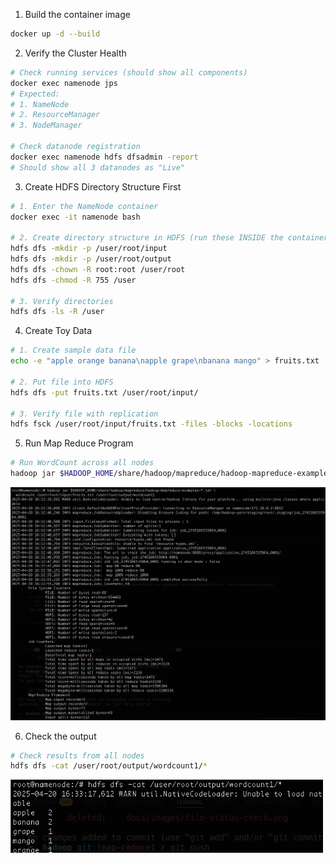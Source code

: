 1. Build the container image
```bash
docker up -d --build
```

2. Verify the Cluster Health
```bash
# Check running services (should show all components)
docker exec namenode jps
# Expected:
# 1. NameNode
# 2. ResourceManager
# 3. NodeManager

# Check datanode registration
docker exec namenode hdfs dfsadmin -report
# Should show all 3 datanodes as "Live"
```

3.  Create HDFS Directory Structure First
```bash
# 1. Enter the NameNode container
docker exec -it namenode bash

# 2. Create directory structure in HDFS (run these INSIDE the container)
hdfs dfs -mkdir -p /user/root/input
hdfs dfs -mkdir -p /user/root/output
hdfs dfs -chown -R root:root /user/root
hdfs dfs -chmod -R 755 /user

# 3. Verify directories
hdfs dfs -ls -R /user
```

4. Create Toy Data
```bash
# 1. Create sample data file
echo -e "apple orange banana\napple grape\nbanana mango" > fruits.txt

# 2. Put file into HDFS 
hdfs dfs -put fruits.txt /user/root/input/

# 3. Verify file with replication
hdfs fsck /user/root/input/fruits.txt -files -blocks -locations
```

5. Run Map Reduce Program
```bash
# Run WordCount across all nodes
hadoop jar $HADOOP_HOME/share/hadoop/mapreduce/hadoop-mapreduce-examples-*.jar wordcount /user/root/input/fruits.txt /user/root/output/wordcount1
```
<img src="images/map-reduce-execution.png">

6. Check the output
```bash
# Check results from all nodes
hdfs dfs -cat /user/root/output/wordcount1/*
```

<img src="images/map-reduce-output.png" width=500>